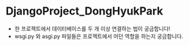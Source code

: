 # DjangoProject_DongHyukPark
- 한 프로젝트에서 데이터베이스를 두 개 이상 연결하는 법이 궁금합니다!
- wsgi.py 와 asgi.py 파일들은 프로젝트에서 어던 역할을 하는지 궁금합니다.